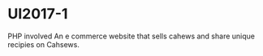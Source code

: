 # UI2017-1
PHP involved
An e commerce website that sells cahews and share unique recipies on Cahsews.
